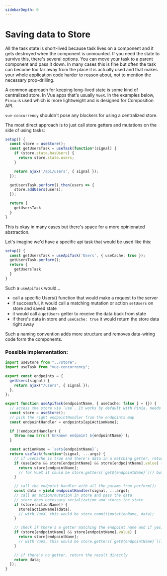 ```yaml
---
sidebarDepth: 0
---
```


# Saving data to Store

All the task state is short-lived because task lives on a component and it gets destroyed when the component is unmounted. If you need the state to survive this, there's several options. You can move your task to a parent component and pass it down. In many cases this is fine but often the task can become too far away from the place it is actually used and that makes your whole application code harder to reason about, not to mention the necessary prop-drilling.

A common approach for keeping long-lived state is some kind of centralized store. In Vue apps that's usually `VueX`. In the examples below, `Pinia` is used which is more lightweight and is designed for Composition API.

`vue-concurrency` shouldn't pose any blockers for using a centralized store.

The most direct approach is to just call store getters and mutations on the side of using tasks:

```ts
setup() {
  const store = useStore();
  const getUsersTask = useTask(function*(signal) {
    if (store.state.hasUsers) {
      return store.state.users;
    }

    return ajax('/api/users', { signal });
  });

  getUsersTask.perform().then(users => {
    store.addUsers(users);
  });

  return {
    getUsersTask
  }
}
```

This is okay in many cases but there's space for a more opinionated abstraction.

Let's imagine we'd have a specific api task that would be used like this:

```ts
setup() {
  const getUsersTask = useApiTask('Users', { useCache: true });
  getUsersTask.perform();
  return {
    getUsersTask
  }
}
```

Such a `useApiTask` would...

- call a specific Users() function that would make a request to the server
- if successful, it would call a matching mutation or action `setUsers` on store and saved state
- it would call a `getUsers` getter to receive the data back from state
- if there's data in store and `useCache: true` it would return the store data right away

Such a naming convention adds more structure and removes data-wiring code form the components.

### Possible implementation:

```ts
import useStore from "../store";
import useTask from "vue-concurrency";

export const endpoints = {
  getUsers(signal) {
    return ajax("/users", { signal });
  },
};

export function useApiTask(endpointName, { useCache: false } = {}) {
  // access the store via `use`. It works by default with Pinia, needs some more setup with VueX.
  const store = useStore();
  // pick the right endpointHandler from the endpoints map
  const endpointHandler = endpoints[apiActionName];

  if (!endpointHandler) {
    throw new Error(`Unknown endpoint ${endpointName}`);
  }

  const actionName = `set${endpointName}`;
  return useTask(function*(signal, ...args) {
    // if useCache is true and there's data in a matching getter, return data from store right away
    if (useCache && store[endpointName] && store[endpointName].value) {
      return store[endpointName];
      // for VueX it could be store.getters[`get${endpointName}`]() but VueX getter memoization could cause issues in this case.
    }

    // call the endpoint handler with all the params from perform();
    const data = yield endpointHandler(signal, ...args);
    // call an action/mutation in store and pass the data
    // store does necessary serialization and stores the state
    if (store[actionName]) {
      store[actionName](data);
      // with VueX, this would be store.commit(mutationName, data);
    }

    // check if there's a getter matching the endpoint name and if yes, use it
    if (store[endpointName] && store[endpointName].value) {
      return store[endpointName];
      // with VueX, this would be store.getters[`get${endpointName}`]();
    }

    // if there's no getter, return the result directly
    return data;
  });
}
```
